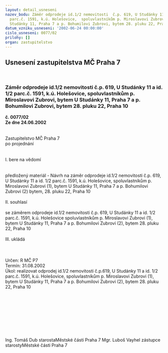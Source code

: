 ```yaml
---
layout: detail_usneseni
nazev_bodu: Záměr odprodeje id.1/2 nemovitosti  č.p. 619, U Studánky 11 a id. 1/2
  parc.č. 1591, k.ú. Holešovice,  spoluvlastníkům p. Miroslavovi Zubrovi, bytem U
  Studánky 11, Praha 7 a p. Bohumilovi Zubrovi, bytem 28. pluku 22, Praha 10
datum_vzniku_usneseni: '2002-06-24 00:00:00'
cislo_usneseni: 0077/02
prilohy: []
organ: zastupitelstvo
---
```

<div id="ucUsn_pList" class="usn">
	<span><h2>Usnesení zastupitelstva MČ Praha 7 </h2>
<br></span><div class="standBody">
<span><h3>Záměr odprodeje id.1/2 nemovitosti  č.p. 619, U Studánky 11 a id. 1/2 parc.č. 1591, k.ú. Holešovice,  spoluvlastníkům p. Miroslavovi Zubrovi, bytem U Studánky 11, Praha 7 a p. Bohumilovi Zubrovi, bytem 28. pluku 22, Praha 10</h3></span><div class="center">
		<strong>č. 0077/02</strong><br>
	</div>
<div class="center">
		<strong>Ze dne 24.06.2002</strong><br><br>
	</div>
<br>Zastupitelstvo MČ Praha 7<br>po projednání<br><br><br>I.	bere na vědomí<br><br> <br>předložený materiál - Návrh na záměr odprodeje id.1/2 nemovitosti č.p. 619, U Studánky 11 a id. 1/2 parc.č. 1591, k.ú. Holešovice, spoluvlastníkům p. Miroslavovi Zubrovi (1), bytem U Studánky 11, Praha 7 a p. Bohumilovi Zubrovi (2)  bytem, 28. pluku 22, Praha 10<br><br>II.	souhlasí <br><br>se záměrem odprodeje id.1/2 nemovitosti č.p. 619, U Studánky 11 a id. 1/2 parc.č. 1591, k.ú. Holešovice spoluvlastníkům p. Miroslavovi Zubrovi (1), bytem U Studánky 11, Praha 7 a p. Bohumilovi Zubrovi (2), bytem  28. pluku 22, Praha 10<br> <br>III.	ukládá <br><br> <br> <br>Určen:	R MČ P7<br>Termín: 31.08.2002<br>Úkol:	realizovat odprodej id.1/2 nemovitosti č.p.619, U Studánky 11 a id. 1/2 parc.č. 1591, k.ú. Holešovice,  spoluvlastníkům p. Miroslavovi Zubrovi (1), bytem U Studánky 11, Praha 7 a p. Bohumilovi Zubrovi (2), bytem 28. pluku 22, Praha 10 <br> <br><br><br><br><br><br><br> <br>	<br>Ing. Tomáš Dub starostaMěstské části Praha 7	Mgr. Luboš Vayhel zástupce starostyMěstské části Praha 7<br>	<br><br>
</div>
</div>